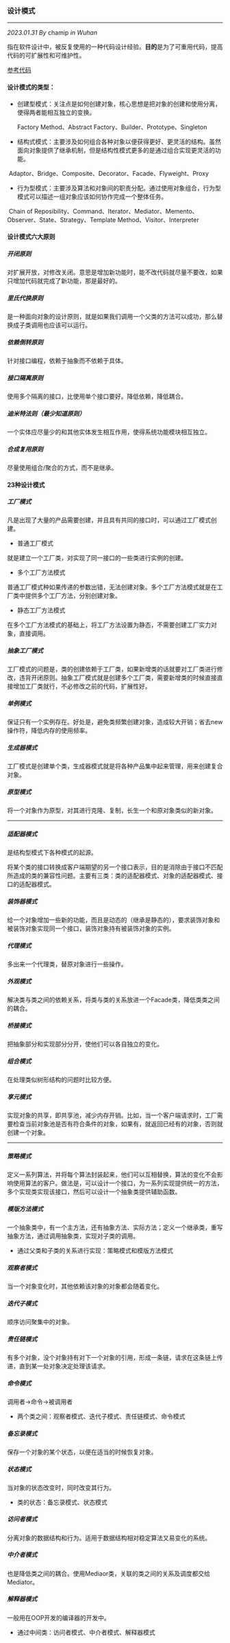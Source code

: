 ### 设计模式

---

*2023.01.31 By* chamip *in Wuhan*

指在软件设计中，被反复使用的一种代码设计经验。**目的**是为了可重用代码，提高代码的可扩展性和可维护性。

[参考代码](https://github.com/chamip/DesignPattern)

#### 设计模式的类型：
- 创建型模式：关注点是如何创建对象，核心思想是把对象的创建和使用分离，使得两者能相互独立的变换。

  Factory Method、Abstract Factory、Builder、Prototype、Singleton

- 结构式模式：主要涉及如何组合各种对象以便获得更好、更灵活的结构。虽然面向对象提供了继承机制，但是结构性模式更多的是通过组合实现更灵活的功能。

​	Adaptor、Bridge、Composite、Decorator、Facade、Flyweight、Proxy

- 行为型模式：主要涉及算法和对象间的职责分配。通过使用对象组合，行为型模式可以描述一组对象应该如何协作完成一个整体任务。

​	Chain of Reposibility、Command、Iterator、Mediator、Memento、Observer、State、Strategy、Template Method、Visitor、Interpreter



#### 设计模式六大原则

##### 开闭原则
对扩展开放，对修改关闭。意思是增加新功能时，能不改代码就尽量不要改，如果只增加代码就完成了新功能，那是最好的。
##### 里氏代换原则
是一种面向对象的设计原则，就是如果我们调用一个父类的方法可以成功，那么替换成子类调用也应该可以运行。

##### 依赖倒转原则

针对接口编程，依赖于抽象而不依赖于具体。

##### 接口隔离原则

使用多个隔离的接口，比使用单个接口要好。降低依赖，降低耦合。

##### 迪米特法则（最少知道原则）

一个实体应尽量少的和其他实体发生相互作用，使得系统功能模块相互独立。

##### 合成复用原则

尽量使用组合/聚合的方式，而不是继承。



#### 23种设计模式

##### 工厂模式

凡是出现了大量的产品需要创建，并且具有共同的接口时，可以通过工厂模式创建。

- 普通工厂模式


就是建立一个工厂类，对实现了同一接口的一些类进行实例的创建。

- 多个工厂方法模式


普通工厂模式种如果传递的参数出错，无法创建对象。多个工厂方法模式就是在工厂类中提供多个工厂方法，分别创建对象。

- 静态工厂方法模式

在多个工厂方法模式的基础上，将工厂方法设置为静态，不需要创建工厂实力对象，直接调用。

##### 抽象工厂模式

工厂模式的问题是，类的创建依赖于工厂类，如果新增类的话就要对工厂类进行修改，违背开闭原则。抽象工厂模式就是创建多个工厂类，需要新增类的时候直接直接增加工厂类就行，不必修改之前的代码，扩展性好。

##### 单例模式

保证只有一个实例存在。好处是，避免类频繁创建对象，造成较大开销；省去new操作符，降低内存的使用频率。

##### 生成器模式

工厂模式是创建单个类，生成器模式就是将各种产品集中起来管理，用来创建复合对象。

##### 原型模式

将一个对象作为原型，对其进行克隆、复制，长生一个和原对象类似的新对象。

---

##### 适配器模式

是结构型模式下各种模式的起源。

将某个类的接口转换成客户端期望的另一个接口表示，目的是消除由于接口不匹配所造成的类的兼容性问题。主要有三类：类的适配器模式、对象的适配器模式、接口的适配器模式。

##### 装饰器模式

给一个对象增加一些新的功能，而且是动态的（继承是静态的），要求装饰对象和被装饰对象实现同一个接口，装饰对象持有被装饰对象的实例。

##### 代理模式

多出来一个代理类，替原对象进行一些操作。

##### 外观模式

解决类与类之间的依赖关系，将类与类的关系放进一个Facade类，降低类类之间的耦合。

##### 桥接模式

把抽象部分和实现部分分开，使他们可以各自独立的变化。

##### 组合模式

在处理类似树形结构的问题时比较方便。

##### 享元模式

实现对象的共享，即共享池，减少内存开销。比如，当一个客户端请求时，工厂需要检查当前对象池是否有符合条件的对象，如果有，就返回已经有的对象，否则就创建一个对象。

---

##### 策略模式

定义一系列算法，并将每个算法封装起来，他们可以互相替换，算法的变化不会影响使用算法的客户。做法是，可以设计一个接口，为一系列实现提供统一的方法，多个实现类实现该接口，然后可以设计一个抽象类提供辅助函数。

##### 模版方法模式

一个抽象类中，有一个主方法，还有抽象方法、实际方法；定义一个继承类，重写抽象方法，通过调用抽象类，实现对子类的调用。

- 通过父类和子类的关系进行实现：策略模式和模版方法模式

##### 观察者模式

当一个对象变化时，其他依赖该对象的对象都会随着变化。

##### 迭代子模式

顺序访问聚集中的对象。

##### 责任链模式

有多个对象，没个对象持有对下一个对象的引用，形成一条链，请求在这条链上传递，直到某一处对象决定处理该请求。

##### 命令模式

调用者->命令->被调用者

- 两个类之间：观察者模式、迭代子模式、责任链模式、命令模式

##### 备忘录模式

保存一个对象的某个状态，以便在适当的时候恢复对象。

##### 状态模式

当对象的状态改变时，同时改变其行为。

- 类的状态：备忘录模式、状态模式

##### 访问者模式

分离对象的数据结构和行为。适用于数据结构相对稳定算法又易变化的系统。

##### 中介者模式

也是降低类之间的耦合。使用Mediaor类，关联的类之间的关系及调度都交给Mediator。

##### 解释器模式

一般用在OOP开发的编译器的开发中。

- 通过中间类：访问者模式、中介者模式、解释器模式
